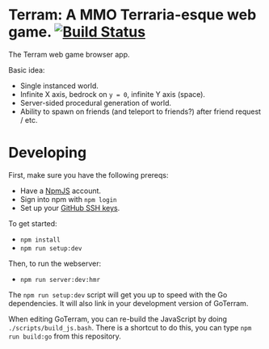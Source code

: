 # Terram: A MMO Terraria-esque web game. [![Build Status](https://travis-ci.org/paralin/Terram.svg?branch=master)](https://travis-ci.org/paralin/Terram)

The Terram web game browser app.

Basic idea:

 - Single instanced world.
 - Infinite X axis, bedrock on `y = 0`, infinite Y axis (space).
 - Server-sided procedural generation of world.
 - Ability to spawn on friends (and teleport to friends?) after friend request / etc.

Developing
==========

First, make sure you have the following prereqs:

 - Have a [NpmJS](http://npmjs.com) account.
 - Sign into npm with `npm login`
 - Set up your [GitHub SSH keys](https://help.github.com/articles/generating-an-ssh-key/).

To get started:

 - `npm install`
 - `npm run setup:dev`

Then, to run the webserver:

 - `npm run server:dev:hmr`

The `npm run setup:dev` script will get you up to speed with the Go dependencies. It will also link in your development version of GoTerram.

When editing GoTerram, you can re-build the JavaScript by doing `./scripts/build_js.bash`. There is a shortcut to do this, you can type `npm run build:go` from this repository.
